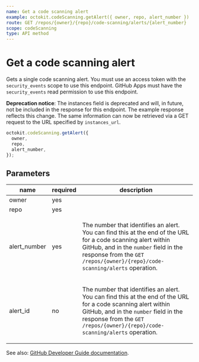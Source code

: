 ```yaml
---
name: Get a code scanning alert
example: octokit.codeScanning.getAlert({ owner, repo, alert_number })
route: GET /repos/{owner}/{repo}/code-scanning/alerts/{alert_number}
scope: codeScanning
type: API method
---
```


# Get a code scanning alert

Gets a single code scanning alert. You must use an access token with the `security_events` scope to use this endpoint. GitHub Apps must have the `security_events` read permission to use this endpoint.

**Deprecation notice**:
The instances field is deprecated and will, in future, not be included in the response for this endpoint. The example response reflects this change. The same information can now be retrieved via a GET request to the URL specified by `instances_url`.

```js
octokit.codeScanning.getAlert({
  owner,
  repo,
  alert_number,
});
```

## Parameters

<table>
  <thead>
    <tr>
      <th>name</th>
      <th>required</th>
      <th>description</th>
    </tr>
  </thead>
  <tbody>
    <tr><td>owner</td><td>yes</td><td>

</td></tr>
<tr><td>repo</td><td>yes</td><td>

</td></tr>
<tr><td>alert_number</td><td>yes</td><td>

The number that identifies an alert. You can find this at the end of the URL for a code scanning alert within GitHub, and in the `number` field in the response from the `GET /repos/{owner}/{repo}/code-scanning/alerts` operation.

</td></tr>
<tr><td>alert_id</td><td>no</td><td>

The number that identifies an alert. You can find this at the end of the URL for a code scanning alert within GitHub, and in the `number` field in the response from the `GET /repos/{owner}/{repo}/code-scanning/alerts` operation.

</td></tr>
  </tbody>
</table>

See also: [GitHub Developer Guide documentation](https://docs.github.com/rest/reference/code-scanning#get-a-code-scanning-alert).
